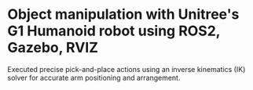 # Object manipulation with Unitree's G1 Humanoid robot using ROS2, Gazebo, RVIZ

Executed precise pick-and-place actions using an inverse kinematics (IK) solver for accurate arm positioning and arrangement.
